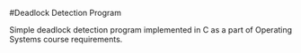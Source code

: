 #Deadlock Detection Program

Simple deadlock detection program implemented in C as
a part of Operating Systems course requirements.
